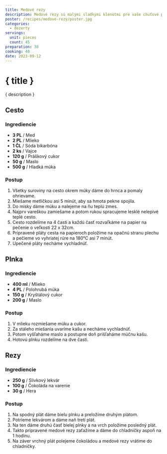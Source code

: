 ```yaml
---
title: Medové rezy
description: Medové rezy sú malými sladkými klenotmi pre vaše chuťové poháriky.
poster: /recipes/medove-rezy/poster.jpg
categories:
  - dezerty
servings:
  unit: pieces
  count: 45
preparation: 30
cooking: 40
date: 2023-09-12
---
```


# { title }

{ description }

## Cesto

### Ingrediencie

- **3 PL** / Med
- **2 PL** / Mlieko
- **1 ČL** / Sóda bikarbóna
- **2 ks** / Vajce
- **120 g** / Práškový cukor
- **50 g** / Maslo
- **500 g** / Hladká múka

### Postup

1. Všetky suroviny na cesto okrem múky dáme do hrnca a pomaly ohrievame.
2. Miešame metličkou asi 5 minút, aby sa hmota pekne spojila.
3. Do misky dáme múku a nalejeme na ňu teplú zmes.
4. Najprv vareškou zamiešame a potom rukou spracujeme lesklé nelepivé teplé cesto.
5. Cesto rozdelíme na 4 časti a každú časť rozvaľkáme na papier na pečenie o veľkosti 22 x 32cm.
6. Pripravené pláty cesta na papieroch položíme na opačnú stranu plechu a pečieme vo vyhriatej rúre na 180°C asi 7 minút.
7. Upečené pláty necháme vychladnúť.

## Plnka

### Ingrediencie

- **400 ml** / Mlieko
- **4 PL** / Polohrubá múka
- **150 g** / Kryštálový cukor
- **200 g** / Maslo

### Postup

1. V mlieku rozmiešame múku a cukor.
2. Za stáleho miešania uvaríme kašu a necháme vychladnúť.
3. Potom vyšľaháme maslo a postupne doň prišľaháme múčnu kašu.
4. Hotovú plnku rozdelíme na dve časti.

## Rezy

### Ingrediencie

- **250 g** / Slivkový lekvár
- **100 g** / Čokoláda na varenie
- **30 g** / Hera

### Postup

1. Na spodný plát dáme bielu plnku a preložíme druhým plátom.
2. Potrieme lekvárom a dáme naň tretí plát.
3. Na ten dáme druhú časť bielej plnky a na vrch položíme posledný plát.
4. Takto pripravené medové rezy zaťažíme a dáme do chladničky aspoň na 1 hodinu.
5. Na záver vrchný plát polejeme čokoládou a medové rezy vrátime do chladničky.
